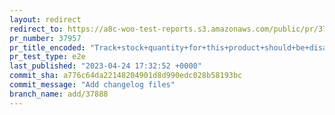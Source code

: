```yaml
---
layout: redirect
redirect_to: https://a8c-woo-test-reports.s3.amazonaws.com/public/pr/37957/e2e/index.html
pr_number: 37957
pr_title_encoded: "Track+stock+quantity+for+this+product+should+be+disabled+when+Enable+stock+management+within+settings+is+disabled%2C+and+enabled+otherwise"
pr_test_type: e2e
last_published: "2023-04-24 17:32:52 +0000"
commit_sha: a776c64da22148204901d8d990edc028b58193bc
commit_message: "Add changelog files"
branch_name: add/37888
---
```

